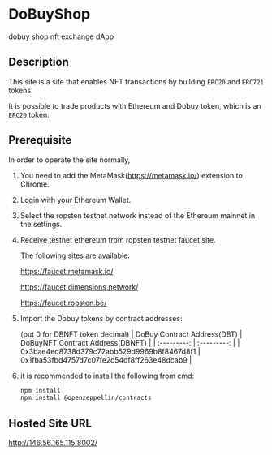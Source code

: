 # DoBuyShop
dobuy shop nft exchange dApp

## Description

This site is a site that enables NFT transactions by building ```ERC20``` and ```ERC721``` tokens.

It is possible to trade products with Ethereum and Dobuy token, which is an ```ERC20``` token.

## Prerequisite

In order to operate the site normally,

1. You need to add the MetaMask(https://metamask.io/) extension to Chrome.
2. Login with your Ethereum Wallet.
3. Select the ropsten testnet network instead of the Ethereum mainnet in the settings.
4. Receive testnet ethereum from ropsten testnet faucet site.

      The following sites are available:

      https://faucet.metamask.io/

      https://faucet.dimensions.network/

      https://faucet.ropsten.be/
      
5. Import the Dobuy tokens by contract addresses:

      (put 0 for DBNFT token decimal)
      | DoBuy Contract Address(DBT) | DoBuyNFT Contract Address(DBNFT) |
      | :---------: | :---------: |
      | 0x3bae4ed8738d379c72abb529d9969b8f8467d8f1 | 0x1fba53fbd4757d7c07fe2c54df8ff263e48dcab9 |

6. it is recommended to install the following from cmd:

      ```sh
      npm install
      npm install @openzeppellin/contracts
      ```

## Hosted Site URL


http://146.56.165.115:8002/
